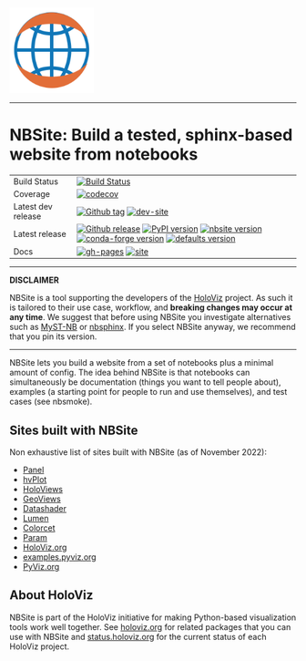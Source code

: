 <img src="https://github.com/holoviz-dev/nbsite/raw/main/site/doc/_static/nbsite-logo.png" height=150><br>

-----------------

# NBSite: Build a tested, sphinx-based website from notebooks

|    |    |
| --- | --- |
| Build Status | [![Build Status](https://github.com/holoviz-dev/nbsite/workflows/tests/badge.svg)](https://github.com/holoviz-dev/nbsite/actions?query=workflow%3Atests)
| Coverage | [![codecov](https://codecov.io/gh/holoviz-dev/nbsite/branch/main/graph/badge.svg)](https://codecov.io/gh/holoviz-dev/nbsite) |
| Latest dev release | [![Github tag](https://img.shields.io/github/tag/holoviz-dev/nbsite.svg?label=tag&colorB=11ccbb)](https://github.com/holoviz-dev/nbsite/tags) [![dev-site](https://img.shields.io/website-up-down-green-red/https/holoviz-dev.github.io/nbsite-dev.svg?label=dev%20website)](https://holoviz-dev.github.io/nbsite-dev/)|
| Latest release | [![Github release](https://img.shields.io/github/release/holoviz-dev/nbsite.svg?label=tag&colorB=11ccbb)](https://github.com/holoviz-dev/nbsite/releases) [![PyPI version](https://img.shields.io/pypi/v/nbsite.svg?colorB=cc77dd)](https://pypi.python.org/pypi/nbsite) [![nbsite version](https://img.shields.io/conda/v/pyviz/nbsite.svg?colorB=4488ff&style=flat)](https://anaconda.org/pyviz/nbsite) [![conda-forge version](https://img.shields.io/conda/v/conda-forge/nbsite.svg?label=conda%7Cconda-forge&colorB=4488ff)](https://anaconda.org/conda-forge/nbsite) [![defaults version](https://img.shields.io/conda/v/anaconda/nbsite.svg?label=conda%7Cdefaults&style=flat&colorB=4488ff)](https://anaconda.org/anaconda/nbsite) |
| Docs | [![gh-pages](https://img.shields.io/github/last-commit/pyviz/nbsite/gh-pages.svg)](https://github.com/pyviz/nbsite/tree/gh-pages) [![site](https://img.shields.io/website-up-down-green-red/https/nbsite.pyviz.org.svg)](https://nbsite.pyviz.org) |

---

**DISCLAIMER**

NBSite is a tool supporting the developers of the [HoloViz](https://holoviz/org) project. As such it is tailored to their use case, workflow, and **breaking changes may occur at any time**. We suggest that before using NBSite you investigate alternatives such as [MyST-NB](https://myst-nb.readthedocs.io) or [nbsphinx](https://nbsphinx.readthedocs.io/). If you select NBSite anyway, we recommend that you pin its version.

---

NBSite lets you build a website from a set of notebooks plus a minimal
amount of config. The idea behind NBSite is that notebooks can simultaneously be documentation (things you want to tell people about), examples (a starting point for people to run and use themselves), and test cases (see nbsmoke).

## Sites built with NBSite

Non exhaustive list of sites built with NBSite (as of November 2022):

- [Panel](https://panel.holoviz.org/)
- [hvPlot](https://hvplot.holoviz.org/)
- [HoloViews](https://holoviews.org/)
- [GeoViews](https://geoviews.org/)
- [Datashader](https://datashader.org/)
- [Lumen](https://lumen.holoviz.org/)
- [Colorcet](https://colorcet.holoviz.org/)
- [Param](https://param.holoviz.org/)
- [HoloViz.org](https://holoviz.org/)
- [examples.pyviz.org](https://examples.pyviz.org/)
- [PyViz.org](https://pyviz.org/)

## About HoloViz

NBSite is part of the HoloViz initiative for making Python-based visualization tools work well together.
See [holoviz.org](https://holoviz.org/) for related packages that you can use with NBSite and
[status.holoviz.org](https://status.holoviz.org/) for the current status of each HoloViz project.
